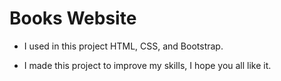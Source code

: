 # Books Website

* I used in this project HTML, CSS, and Bootstrap.

* I made this project to improve my skills, I hope you all like it.
